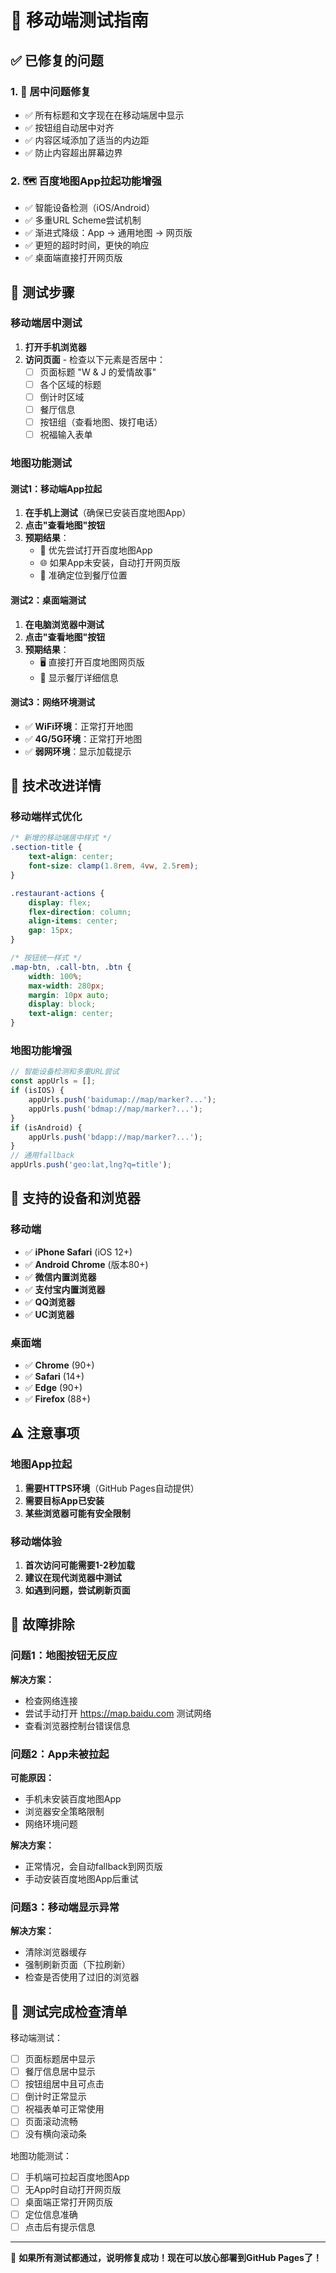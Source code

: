# 📱 移动端测试指南

## ✅ 已修复的问题

### 1. 🎯 **居中问题修复**
- ✅ 所有标题和文字现在在移动端居中显示
- ✅ 按钮组自动居中对齐
- ✅ 内容区域添加了适当的内边距
- ✅ 防止内容超出屏幕边界

### 2. 🗺️ **百度地图App拉起功能增强**
- ✅ 智能设备检测（iOS/Android）
- ✅ 多重URL Scheme尝试机制
- ✅ 渐进式降级：App → 通用地图 → 网页版
- ✅ 更短的超时时间，更快的响应
- ✅ 桌面端直接打开网页版

## 🧪 测试步骤

### 移动端居中测试
1. **打开手机浏览器**
2. **访问页面** - 检查以下元素是否居中：
   - [ ] 页面标题 "W & J 的爱情故事"
   - [ ] 各个区域的标题
   - [ ] 倒计时区域
   - [ ] 餐厅信息
   - [ ] 按钮组（查看地图、拨打电话）
   - [ ] 祝福输入表单

### 地图功能测试

#### 测试1：移动端App拉起
1. **在手机上测试**（确保已安装百度地图App）
2. **点击"查看地图"按钮**
3. **预期结果**：
   - 📱 优先尝试打开百度地图App
   - 🌐 如果App未安装，自动打开网页版
   - 📍 准确定位到餐厅位置

#### 测试2：桌面端测试
1. **在电脑浏览器中测试**
2. **点击"查看地图"按钮**
3. **预期结果**：
   - 🖥️ 直接打开百度地图网页版
   - 📍 显示餐厅详细信息

#### 测试3：网络环境测试
- ✅ **WiFi环境**：正常打开地图
- ✅ **4G/5G环境**：正常打开地图
- ✅ **弱网环境**：显示加载提示

## 🔧 技术改进详情

### 移动端样式优化
```css
/* 新增的移动端居中样式 */
.section-title {
    text-align: center;
    font-size: clamp(1.8rem, 4vw, 2.5rem);
}

.restaurant-actions {
    display: flex;
    flex-direction: column;
    align-items: center;
    gap: 15px;
}

/* 按钮统一样式 */
.map-btn, .call-btn, .btn {
    width: 100%;
    max-width: 280px;
    margin: 10px auto;
    display: block;
    text-align: center;
}
```

### 地图功能增强
```javascript
// 智能设备检测和多重URL尝试
const appUrls = [];
if (isIOS) {
    appUrls.push('baidumap://map/marker?...');
    appUrls.push('bdmap://map/marker?...');
}
if (isAndroid) {
    appUrls.push('bdapp://map/marker?...');
}
// 通用fallback
appUrls.push('geo:lat,lng?q=title');
```

## 📱 支持的设备和浏览器

### 移动端
- ✅ **iPhone Safari** (iOS 12+)
- ✅ **Android Chrome** (版本80+)
- ✅ **微信内置浏览器**
- ✅ **支付宝内置浏览器**
- ✅ **QQ浏览器**
- ✅ **UC浏览器**

### 桌面端
- ✅ **Chrome** (90+)
- ✅ **Safari** (14+)
- ✅ **Edge** (90+)
- ✅ **Firefox** (88+)

## ⚠️ 注意事项

### 地图App拉起
1. **需要HTTPS环境**（GitHub Pages自动提供）
2. **需要目标App已安装**
3. **某些浏览器可能有安全限制**

### 移动端体验
1. **首次访问可能需要1-2秒加载**
2. **建议在现代浏览器中测试**
3. **如遇到问题，尝试刷新页面**

## 🐛 故障排除

### 问题1：地图按钮无反应
**解决方案：**
- 检查网络连接
- 尝试手动打开 https://map.baidu.com 测试网络
- 查看浏览器控制台错误信息

### 问题2：App未被拉起
**可能原因：**
- 手机未安装百度地图App
- 浏览器安全策略限制
- 网络环境问题

**解决方案：**
- 正常情况，会自动fallback到网页版
- 手动安装百度地图App后重试

### 问题3：移动端显示异常
**解决方案：**
- 清除浏览器缓存
- 强制刷新页面（下拉刷新）
- 检查是否使用了过旧的浏览器

## 🎉 测试完成检查清单

移动端测试：
- [ ] 页面标题居中显示
- [ ] 餐厅信息居中显示
- [ ] 按钮组居中且可点击
- [ ] 倒计时正常显示
- [ ] 祝福表单可正常使用
- [ ] 页面滚动流畅
- [ ] 没有横向滚动条

地图功能测试：
- [ ] 手机端可拉起百度地图App
- [ ] 无App时自动打开网页版
- [ ] 桌面端正常打开网页版
- [ ] 定位信息准确
- [ ] 点击后有提示信息

---

🎊 **如果所有测试都通过，说明修复成功！现在可以放心部署到GitHub Pages了！**
